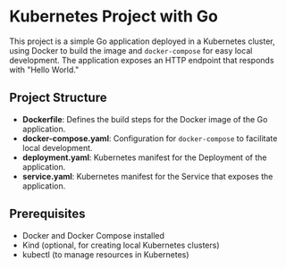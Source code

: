 # Kubernetes Project with Go

This project is a simple Go application deployed in a Kubernetes cluster, using Docker to build the image and `docker-compose` for easy local development. The application exposes an HTTP endpoint that responds with "Hello World."

## Project Structure

- **Dockerfile**: Defines the build steps for the Docker image of the Go application.
- **docker-compose.yaml**: Configuration for `docker-compose` to facilitate local development.
- **deployment.yaml**: Kubernetes manifest for the Deployment of the application.
- **service.yaml**: Kubernetes manifest for the Service that exposes the application.

## Prerequisites

- Docker and Docker Compose installed
- Kind (optional, for creating local Kubernetes clusters)
- kubectl (to manage resources in Kubernetes)
